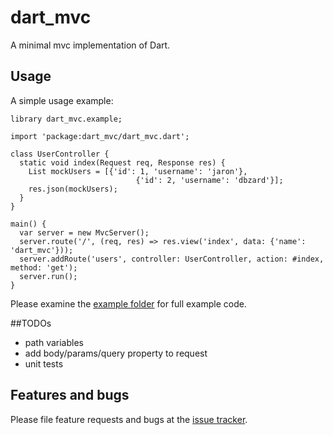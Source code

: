 # dart_mvc

A minimal mvc implementation of Dart.

## Usage

A simple usage example:

    library dart_mvc.example;
    
    import 'package:dart_mvc/dart_mvc.dart';
    
    class UserController {
      static void index(Request req, Response res) {
        List mockUsers = [{'id': 1, 'username': 'jaron'},
                                {'id': 2, 'username': 'dbzard'}];
        res.json(mockUsers);
      }
    }
    
    main() {
      var server = new MvcServer();
      server.route('/', (req, res) => res.view('index', data: {'name': 'dart_mvc'}));
      server.addRoute('users', controller: UserController, action: #index, method: 'get');
      server.run();
    }

Please examine the [example folder][example] for full example code.

##TODOs

* path variables
* add body/params/query property to request
* unit tests

## Features and bugs

Please file feature requests and bugs at the [issue tracker][tracker].

[tracker]: https://github.com/jarontai/dart_mvc/issues
[example]: https://github.com/jarontai/dart_mvc/tree/master/example